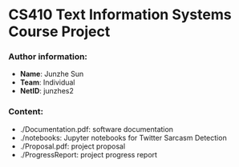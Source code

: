 # CS410 Text Information Systems Course Project

### Author information:
- **Name**: Junzhe Sun
- **Team**: Individual 
- **NetID**: junzhes2

### Content:
- ./Documentation.pdf: software documentation
- ./notebooks: Jupyter notebooks for Twitter Sarcasm Detection
- ./Proposal.pdf: project proposal
- ./ProgressReport: project progress report
